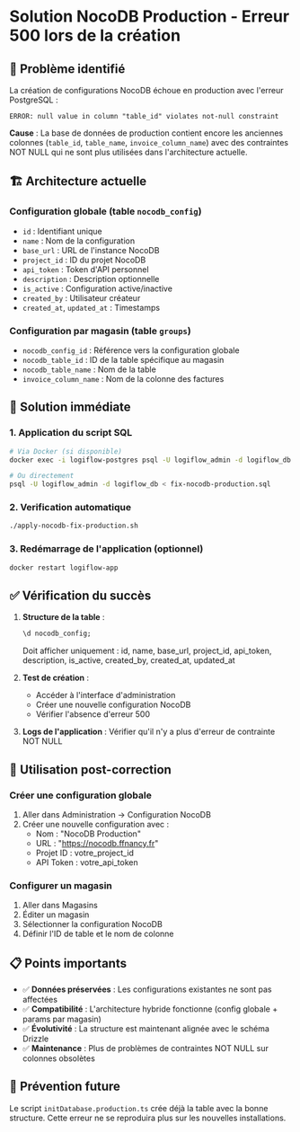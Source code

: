 # Solution NocoDB Production - Erreur 500 lors de la création

## 🔴 Problème identifié

La création de configurations NocoDB échoue en production avec l'erreur PostgreSQL :
```
ERROR: null value in column "table_id" violates not-null constraint
```

**Cause** : La base de données de production contient encore les anciennes colonnes (`table_id`, `table_name`, `invoice_column_name`) avec des contraintes NOT NULL qui ne sont plus utilisées dans l'architecture actuelle.

## 🏗️ Architecture actuelle

### Configuration globale (table `nocodb_config`)
- `id` : Identifiant unique
- `name` : Nom de la configuration
- `base_url` : URL de l'instance NocoDB
- `project_id` : ID du projet NocoDB
- `api_token` : Token d'API personnel
- `description` : Description optionnelle
- `is_active` : Configuration active/inactive
- `created_by` : Utilisateur créateur
- `created_at`, `updated_at` : Timestamps

### Configuration par magasin (table `groups`)
- `nocodb_config_id` : Référence vers la configuration globale
- `nocodb_table_id` : ID de la table spécifique au magasin
- `nocodb_table_name` : Nom de la table
- `invoice_column_name` : Nom de la colonne des factures

## 🔧 Solution immédiate

### 1. Application du script SQL
```bash
# Via Docker (si disponible)
docker exec -i logiflow-postgres psql -U logiflow_admin -d logiflow_db < fix-nocodb-production.sql

# Ou directement
psql -U logiflow_admin -d logiflow_db < fix-nocodb-production.sql
```

### 2. Verification automatique
```bash
./apply-nocodb-fix-production.sh
```

### 3. Redémarrage de l'application (optionnel)
```bash
docker restart logiflow-app
```

## ✅ Vérification du succès

1. **Structure de la table** :
   ```sql
   \d nocodb_config;
   ```
   Doit afficher uniquement : id, name, base_url, project_id, api_token, description, is_active, created_by, created_at, updated_at

2. **Test de création** :
   - Accéder à l'interface d'administration
   - Créer une nouvelle configuration NocoDB
   - Vérifier l'absence d'erreur 500

3. **Logs de l'application** :
   Vérifier qu'il n'y a plus d'erreur de contrainte NOT NULL

## 🚀 Utilisation post-correction

### Créer une configuration globale
1. Aller dans Administration → Configuration NocoDB
2. Créer une nouvelle configuration avec :
   - Nom : "NocoDB Production"
   - URL : "https://nocodb.ffnancy.fr"
   - Projet ID : votre_project_id
   - API Token : votre_api_token

### Configurer un magasin
1. Aller dans Magasins
2. Éditer un magasin
3. Sélectionner la configuration NocoDB
4. Définir l'ID de table et le nom de colonne

## 📋 Points importants

- ✅ **Données préservées** : Les configurations existantes ne sont pas affectées
- ✅ **Compatibilité** : L'architecture hybride fonctionne (config globale + params par magasin)
- ✅ **Évolutivité** : La structure est maintenant alignée avec le schéma Drizzle
- ✅ **Maintenance** : Plus de problèmes de contraintes NOT NULL sur colonnes obsolètes

## 🔄 Prévention future

Le script `initDatabase.production.ts` crée déjà la table avec la bonne structure. Cette erreur ne se reproduira plus sur les nouvelles installations.